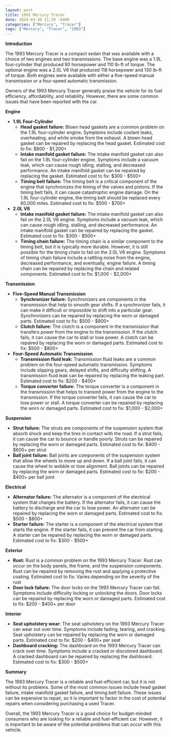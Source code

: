 ```yaml
---
layout: post
title: 1993 Mercury Tracer
date: 2024-03-30 11:29 -0400
categories: ["Mercury", "Tracer"]
tags: ["Mercury", "Tracer", "1993"]
---
```

**Introduction**

The 1993 Mercury Tracer is a compact sedan that was available with a choice of two engines and two transmissions. The base engine was a 1.9L four-cylinder that produced 90 horsepower and 110 lb-ft of torque. The optional engine was a 2.0L V6 that produced 118 horsepower and 130 lb-ft of torque. Both engines were available with either a five-speed manual transmission or a four-speed automatic transmission.

Owners of the 1993 Mercury Tracer generally praise the vehicle for its fuel efficiency, affordability, and reliability. However, there are some common issues that have been reported with the car.

**Engine**

* **1.9L Four-Cylinder**
    * **Head gasket failure:** Blown head gaskets are a common problem on the 1.9L four-cylinder engine. Symptoms include coolant leaks, overheating, and white smoke from the exhaust. A blown head gasket can be repaired by replacing the head gasket. Estimated cost to fix: $800 - $1,200+
    * **Intake manifold gasket failure:** The intake manifold gasket can also fail on the 1.9L four-cylinder engine. Symptoms include a vacuum leak, which can cause rough idling, stalling, and decreased performance. An intake manifold gasket can be repaired by replacing the gasket. Estimated cost to fix: $300 - $500+
    * **Timing belt failure:** The timing belt is a critical component of the engine that synchronizes the timing of the valves and pistons. If the timing belt fails, it can cause catastrophic engine damage. On the 1.9L four-cylinder engine, the timing belt should be replaced every 60,000 miles. Estimated cost to fix: $500 - $700+
* **2.0L V6**
    * **Intake manifold gasket failure:** The intake manifold gasket can also fail on the 2.0L V6 engine. Symptoms include a vacuum leak, which can cause rough idling, stalling, and decreased performance. An intake manifold gasket can be repaired by replacing the gasket. Estimated cost to fix: $300 - $500+
    * **Timing chain failure:** The timing chain is a similar component to the timing belt, but it is typically more durable. However, it is still possible for the timing chain to fail on the 2.0L V6 engine. Symptoms of timing chain failure include a rattling noise from the engine, decreased performance, and eventually, engine failure. A timing chain can be repaired by replacing the chain and related components. Estimated cost to fix: $1,000 - $2,000+

**Transmission**

* **Five-Speed Manual Transmission**
    * **Synchronizer failure:** Synchronizers are components in the transmission that help to smooth gear shifts. If a synchronizer fails, it can make it difficult or impossible to shift into a particular gear. Synchronizers can be repaired by replacing the worn or damaged parts. Estimated cost to fix: $500 - $800+
    * **Clutch failure:** The clutch is a component in the transmission that transfers power from the engine to the transmission. If the clutch fails, it can cause the car to stall or lose power. A clutch can be repaired by replacing the worn or damaged parts. Estimated cost to fix: $500 - $800+
* **Four-Speed Automatic Transmission**
    * **Transmission fluid leak:** Transmission fluid leaks are a common problem on the four-speed automatic transmission. Symptoms include slipping gears, delayed shifts, and difficulty shifting. A transmission fluid leak can be repaired by replacing the leaking part. Estimated cost to fix: $200 - $400+
    * **Torque converter failure:** The torque converter is a component in the transmission that helps to transmit power from the engine to the transmission. If the torque converter fails, it can cause the car to lose power or stall. A torque converter can be repaired by replacing the worn or damaged parts. Estimated cost to fix: $1,000 - $2,000+

**Suspension**

* **Strut failure:** The struts are components of the suspension system that absorb shock and keep the tires in contact with the road. If a strut fails, it can cause the car to bounce or handle poorly. Struts can be repaired by replacing the worn or damaged parts. Estimated cost to fix: $400 - $600+ per strut
* **Ball joint failure:** Ball joints are components of the suspension system that allow the wheels to move up and down. If a ball joint fails, it can cause the wheel to wobble or lose alignment. Ball joints can be repaired by replacing the worn or damaged parts. Estimated cost to fix: $200 - $400+ per ball joint

**Electrical**

* **Alternator failure:** The alternator is a component of the electrical system that charges the battery. If the alternator fails, it can cause the battery to discharge and the car to lose power. An alternator can be repaired by replacing the worn or damaged parts. Estimated cost to fix: $500 - $800+
* **Starter failure:** The starter is a component of the electrical system that starts the engine. If the starter fails, it can prevent the car from starting. A starter can be repaired by replacing the worn or damaged parts. Estimated cost to fix: $300 - $500+

**Exterior**

* **Rust:** Rust is a common problem on the 1993 Mercury Tracer. Rust can occur on the body panels, the frame, and the suspension components. Rust can be repaired by removing the rust and applying a protective coating. Estimated cost to fix: Varies depending on the severity of the rust
* **Door lock failure:** The door locks on the 1993 Mercury Tracer can fail. Symptoms include difficulty locking or unlocking the doors. Door locks can be repaired by replacing the worn or damaged parts. Estimated cost to fix: $200 - $400+ per door

**Interior**

* **Seat upholstery wear:** The seat upholstery on the 1993 Mercury Tracer can wear out over time. Symptoms include fading, tearing, and cracking. Seat upholstery can be repaired by replacing the worn or damaged parts. Estimated cost to fix: $200 - $400+ per seat
* **Dashboard cracking:** The dashboard on the 1993 Mercury Tracer can crack over time. Symptoms include a cracked or discolored dashboard. A cracked dashboard can be repaired by replacing the dashboard. Estimated cost to fix: $300 - $500+

**Summary**

The 1993 Mercury Tracer is a reliable and fuel-efficient car, but it is not without its problems. Some of the most common issues include head gasket failure, intake manifold gasket failure, and timing belt failure. These issues can be expensive to repair, so it is important to factor in the cost of potential repairs when considering purchasing a used Tracer.

Overall, the 1993 Mercury Tracer is a good choice for budget-minded consumers who are looking for a reliable and fuel-efficient car. However, it is important to be aware of the potential problems that can occur with this vehicle.
